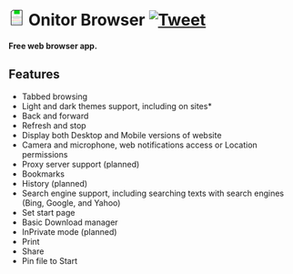 # <a href="http://10develops.github.io/onitor"><img src="site_assets/logo.png" width="28"></a> Onitor Browser [![Tweet](https://img.shields.io/twitter/url/http/shields.io.svg?style=social)](https://twitter.com/intent/tweet?text=Onitor%20Browser%20source%20code%20on%20Github&url=https://github.com/10Develops/onitor&via=10develops&hashtags=onitorbrowser,10develops,uwp)
<h4>Free web browser app.</h4>

## Features
* Tabbed browsing
* Light and dark themes support, including on sites*
* Back and forward
* Refresh and stop
* Display both Desktop and Mobile versions of website
* Camera and microphone, web notifications access or Location permissions
* Proxy server support (planned)
* Bookmarks
* History (planned)
* Search engine support, including searching texts with search engines (Bing, Google, and Yahoo)
* Set start page
* Basic Download manager
* InPrivate mode (planned)
* Print
* Share
* Pin file to Start
